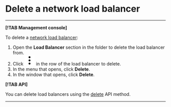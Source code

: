 # Delete a network load balancer

---

**[!TAB Management console]**

To delete a [network load balancer](../concepts/index.md):

1. Open the **Load Balancer** section in the folder to delete the load balancer from.
1. Click ![image](../../_assets/vertical-ellipsis.svg) in the row of the load balancer to delete.
1. In the menu that opens, click **Delete**.
1. In the window that opens, click **Delete**.

**[!TAB API]**

You can delete load balancers using the [delete](../api-ref/NetworkLoadBalancer/delete.md) API method.

---


